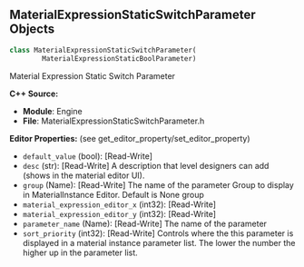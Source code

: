 ## MaterialExpressionStaticSwitchParameter Objects

```python
class MaterialExpressionStaticSwitchParameter(
        MaterialExpressionStaticBoolParameter)
```

Material Expression Static Switch Parameter

**C++ Source:**

- **Module**: Engine
- **File**: MaterialExpressionStaticSwitchParameter.h

**Editor Properties:** (see get_editor_property/set_editor_property)

- ``default_value`` (bool):  [Read-Write]
- ``desc`` (str):  [Read-Write] A description that level designers can add (shows in the material editor UI).
- ``group`` (Name):  [Read-Write] The name of the parameter Group to display in MaterialInstance Editor. Default is None group
- ``material_expression_editor_x`` (int32):  [Read-Write]
- ``material_expression_editor_y`` (int32):  [Read-Write]
- ``parameter_name`` (Name):  [Read-Write] The name of the parameter
- ``sort_priority`` (int32):  [Read-Write] Controls where the this parameter is displayed in a material instance parameter list.  The lower the number the higher up in the parameter list.

<a id="unreal.MaterialExpressionStep"></a>